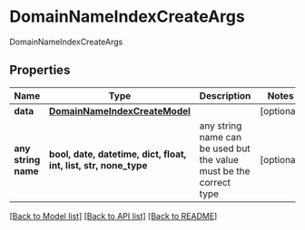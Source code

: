 # DomainNameIndexCreateArgs

DomainNameIndexCreateArgs

## Properties
Name | Type | Description | Notes
------------ | ------------- | ------------- | -------------
**data** | [**DomainNameIndexCreateModel**](DomainNameIndexCreateModel.md) |  | [optional] 
**any string name** | **bool, date, datetime, dict, float, int, list, str, none_type** | any string name can be used but the value must be the correct type | [optional]

[[Back to Model list]](../README.md#documentation-for-models) [[Back to API list]](../README.md#documentation-for-api-endpoints) [[Back to README]](../README.md)


